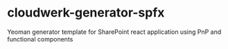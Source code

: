 # cloudwerk-generator-spfx
Yeoman generator template for SharePoint react application using PnP and functional components
